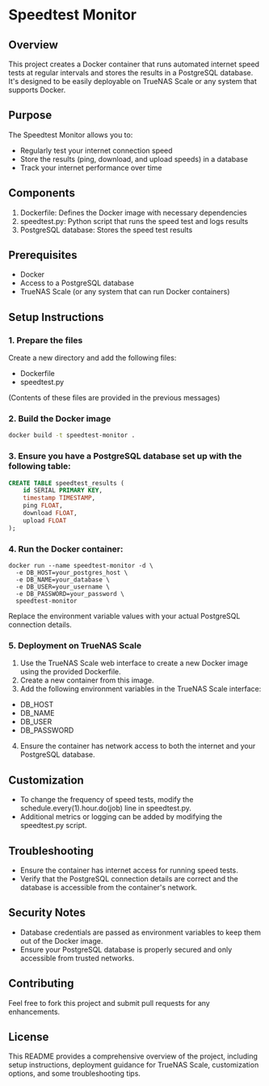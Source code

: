 # Speedtest Monitor

## Overview
This project creates a Docker container that runs automated internet speed tests at regular intervals and stores the results in a PostgreSQL database. It's designed to be easily deployable on TrueNAS Scale or any system that supports Docker.

## Purpose
The Speedtest Monitor allows you to:
- Regularly test your internet connection speed
- Store the results (ping, download, and upload speeds) in a database
- Track your internet performance over time

## Components
1. Dockerfile: Defines the Docker image with necessary dependencies
2. speedtest.py: Python script that runs the speed test and logs results
3. PostgreSQL database: Stores the speed test results

## Prerequisites
- Docker
- Access to a PostgreSQL database
- TrueNAS Scale (or any system that can run Docker containers)

## Setup Instructions

### 1. Prepare the files
Create a new directory and add the following files:

- Dockerfile
- speedtest.py

(Contents of these files are provided in the previous messages)

### 2. Build the Docker image
```bash
docker build -t speedtest-monitor .
```

### 3. Ensure you have a PostgreSQL database set up with the following table:
```sql
CREATE TABLE speedtest_results (
    id SERIAL PRIMARY KEY,
    timestamp TIMESTAMP,
    ping FLOAT,
    download FLOAT,
    upload FLOAT
);
```
### 4. Run the Docker container:

```
docker run --name speedtest-monitor -d \
  -e DB_HOST=your_postgres_host \
  -e DB_NAME=your_database \
  -e DB_USER=your_username \
  -e DB_PASSWORD=your_password \
  speedtest-monitor
```
Replace the environment variable values with your actual PostgreSQL connection details.

### 5. Deployment on TrueNAS Scale

1. Use the TrueNAS Scale web interface to create a new Docker image using the provided Dockerfile.
2. Create a new container from this image.
3. Add the following environment variables in the TrueNAS Scale interface:
 - DB_HOST
 - DB_NAME
 - DB_USER
 - DB_PASSWORD
4. Ensure the container has network access to both the internet and your PostgreSQL database.

## Customization

 - To change the frequency of speed tests, modify the schedule.every(1).hour.do(job) line in speedtest.py.
 - Additional metrics or logging can be added by modifying the speedtest.py script.

## Troubleshooting

 - Ensure the container has internet access for running speed tests.
 - Verify that the PostgreSQL connection details are correct and the database is accessible from the container's network.

## Security Notes

 - Database credentials are passed as environment variables to keep them out of the Docker image.
 - Ensure your PostgreSQL database is properly secured and only accessible from trusted networks.

## Contributing
Feel free to fork this project and submit pull requests for any enhancements.

## License
This README provides a comprehensive overview of the project, including setup instructions, deployment guidance for TrueNAS Scale, customization options, and some troubleshooting tips.
